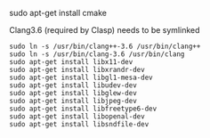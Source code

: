 sudo apt-get install cmake

Clang3.6 (required by Clasp) needs to be symlinked

    sudo ln -s /usr/bin/clang++-3.6 /usr/bin/clang++
    sudo ln -s /usr/bin/clang-3.6 /usr/bin/clang
    sudo apt-get install libx11-dev
    sudo apt-get install libxrandr-dev
    sudo apt-get install libgl1-mesa-dev
    sudo apt-get install libudev-dev
    sudo apt-get install libglew-dev
    sudo apt-get install libjpeg-dev
    sudo apt-get install libfreetype6-dev
    sudo apt-get install libopenal-dev
    sudo apt-get install libsndfile-dev
